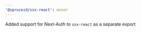 ```yaml
---
'@spruceid/ssx-react': minor
---
```


Added support for Next-Auth to `ssx-react` as a separate export
